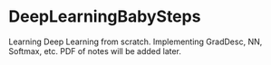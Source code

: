 # DeepLearningBabySteps
Learning Deep Learning from scratch. Implementing GradDesc, NN, Softmax, etc. PDF of notes will be added later.
